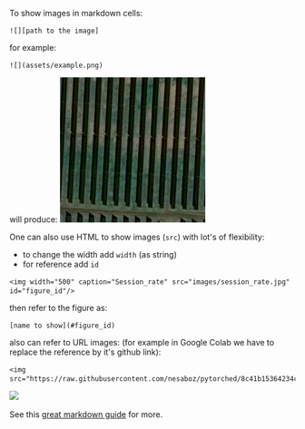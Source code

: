 
To show images in markdown cells:
```jupyter
![][path to the image]
```
for example:
```jupyter
![](assets/example.png)
```
will produce:
![](assets/example.png)

One can also use HTML to show images (`src`) with lot's of flexibility: 
- to change the width add `width` (as string)
- for reference add `id`
```jupyter
<img width="500" caption="Session_rate" src="images/session_rate.jpg" id="figure_id"/>
```

then refer to the figure as: 
```text
[name to show](#figure_id)
```
 
also can refer to URL images: (for example in Google Colab we have to replace the reference by it's github link):
```
<img src="https://raw.githubusercontent.com/nesaboz/pytorched/8c41b15364234c31af4f6222b2251954131b4a94/nbs/images/transfer_learning_layer_replacement.jpg"/>
```

<img src="https://raw.githubusercontent.com/nesaboz/pytorched/8c41b15364234c31af4f6222b2251954131b4a94/nbs/images/transfer_learning_layer_replacement.jpg"/>

See this [great markdown guide](https://medium.com/analytics-vidhya/the-ultimate-markdown-guide-for-jupyter-notebook-d5e5abf728fd) for more.



